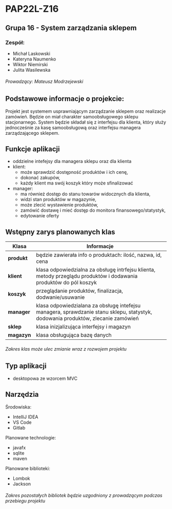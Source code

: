 # PAP22L-Z16
## Grupa 16 - System zarządzania sklepem

### Zespół: 
- Michał Laskowski  
 - Kateryna Naumenko
 - Wiktor Niemirski  
 - Julita Wasilewska
  ###### Prowadzący: Mateusz Modrzejewski

## Podstawowe informacje o projekcie:
Projekt jest systemem usprawniającym zarządzanie sklepem oraz realizacje zamówień. Będzie on miał charakter samoobsługowego sklepu stacjonarnego. System będzie składał się z interfejsu dla klienta, który służy jednocześnie za kasę samoobsługową oraz interfejsu managera zarządzającego sklepem.

## Funkcje aplikacji
 - oddzielne intefejsy dla managera sklepu oraz dla klienta 
 - klient:
    - może sprawdzić dostępność produktów i ich cenę, 
    - dokonać zakupów, 
    - każdy klient ma swój koszyk który może sfinalizować
 - manager: 
    - ma również dostęp do stanu towarów widocznych dla klienta,
    - widzi stan produktów w magazynie,
    - może zlecić wystawienie produktów, 
    - zamówić dostawę i mieć dostęp do monitora finansowego/statystyk, 
    - edytowanie oferty 

## Wstępny zarys planowanych klas

|Klasa|Informacje|
|-----|-----|
|**produkt**| będzie zawierała info o produktach: ilość, nazwa, id, cena|
|**klient**| klasa odpowiedzialna za obsługę intrfejsu klienta, metody przeglądu produktów i dodawania produktów do pól koszyk|
|**koszyk**| przeglądanie produktów, finalizacja, dodwanie/usuwanie|
|**manager**| klasa odpowiedzialana za obsługę intefejsu managera, sprawdzanie stanu sklepu, statystyk, dodowania produktów, zlecanie zamówień|
|**sklep**| klasa inizjalizująca interfejsy i magazyn|
|**magazyn**| klasa obsługująca bazę danych|

###### Zakres klas może ulec zmianie wraz z rozwojem projektu

## Typ aplikacji
- desktopowa ze wzorcem MVC

## Narzędzia

Środowiska:
- IntelliJ IDEA
- VS Code
- Gitlab

Planowane technologie:
- javafx
- sqlite
- maven

Planowane biblioteki:
- Lombok
- Jackson
###### Zakres pozostałych bibliotek będzie uzgodniony z prowadzącym podczas przebiegu projektu
